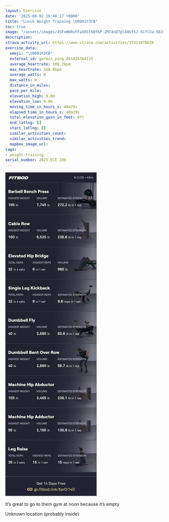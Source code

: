 ```yaml
---
layout: Exercise
date: '2025-08-02 16:48:17 +0000'
title: "Lunch Weight Training \U0001F3CB️"
toc: true
image: "/assets/images/4SFxW6RvFFaX05TkBfKP-ZMT4nD7plA9UfkJ-SCYlCw-582x2048.jpg.jpeg"
description:
strava_activity_url: https://www.strava.com/activities/15321978620
exercise_data:
  emoji: "\U0001F3CB️"
  external_id: garmin_ping_465424364115
  average_heartrate: 108.2bpm
  max_heartrate: 168.0bpm
  average_watts: W
  max_watts: W
  distance_in_miles:
  pace_per_mile:
  elevation_high: 0.0m
  elevation_low: 0.0m
  moving_time_in_hours_s: 48m29s
  elapsed_time_in_hours_s: 48m29s
  total_elevation_gain_in_feet: 0ft
  end_latlng: []
  start_latlng: []
  similar_activities_count:
  similar_activities_trend:
  mapbox_image_url:
tags:
- weight-training
serial_number: 2025.ECE.209
---
```

![Lunch Weight Training](/assets/images/4SFxW6RvFFaX05TkBfKP-ZMT4nD7plA9UfkJ-SCYlCw-582x2048.jpg.jpeg)

It’s great to go to them gym at noon because it’s empty

Unknown location (probably inside)
